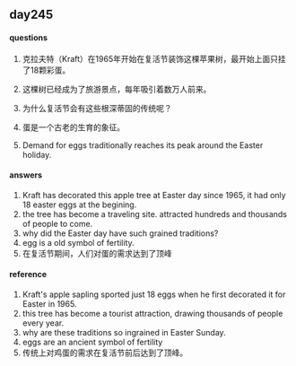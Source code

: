 ## day245


#### questions

1. 克拉夫特（Kraft）在1965年开始在复活节装饰这棵苹果树，最开始上面只挂了18颗彩蛋。

2. 这棵树已经成为了旅游景点，每年吸引着数万人前来。

3. 为什么复活节会有这些根深蒂固的传统呢？

4. 蛋是一个古老的生育的象征。

5. Demand for eggs traditionally reaches its peak around the Easter holiday.


#### answers

1. Kraft has decorated this apple tree at Easter day since 1965, it had only 18 easter eggs at the begining.
2. the tree has become a traveling site. attracted hundreds and thousands of people to come.
3. why did the Easter day have such grained traditions?
4. egg is a old symbol of fertility.
5. 在复活节期间，人们对蛋的需求达到了顶峰


#### reference

1. Kraft's apple sapling sported just 18 eggs when he first decorated it for Easter in 1965.
2. this tree has become a tourist attraction, drawing thousands of people every year.
3. why are these traditions so ingrained in Easter Sunday.
4. eggs are an ancient symbol of fertility
5. 传统上对鸡蛋的需求在复活节前后达到了顶峰。

